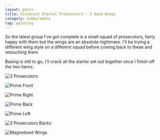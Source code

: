 ```yaml
---
layout: posts
title: Stormcast Eternal Prosecutors - I Hate Wings
category: hobbyramble
tag: painting
---
```


So the latest group I've got complete is a small squad of prosecutors, fairly happy with them but the wings are an absolute nightmare. I'll be trying a different wing style on a different squad before coming back to these and retouching them.

Basing is still to go, I'll crack all the starter set out together once I finish off the two heros.

![3 Prosecutors](http://i.imgur.com/gwHHwsE.jpg)

![Prime Front](http://i.imgur.com/bdpZ3jB.jpg)

![Prime Right](http://i.imgur.com/Xl8mkbT.jpg)

![Prime Back](http://i.imgur.com/g8H0C1L.jpg)

![Prime Left](http://i.imgur.com/ZGNCRMx.jpg)

![3 Prosecutors Backs](http://i.imgur.com/ZGNCRMx.jpg)

![Magnetised Wings](http://i.imgur.com/6tMHEZg.jpg)
